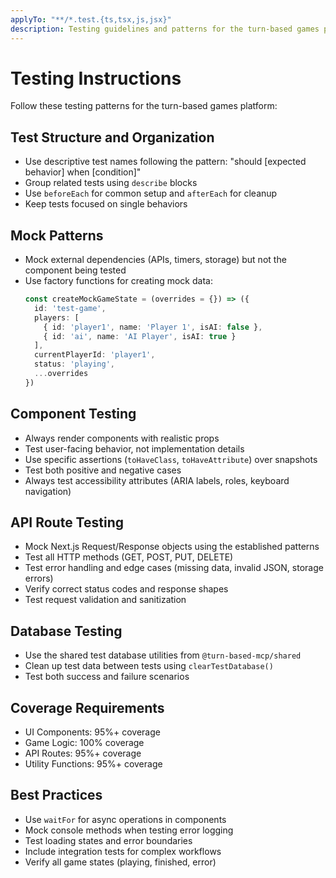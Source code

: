 ```yaml
---
applyTo: "**/*.test.{ts,tsx,js,jsx}"
description: Testing guidelines and patterns for the turn-based games platform
---
```


# Testing Instructions

Follow these testing patterns for the turn-based games platform:

## Test Structure and Organization

- Use descriptive test names following the pattern: "should [expected behavior] when [condition]"
- Group related tests using `describe` blocks
- Use `beforeEach` for common setup and `afterEach` for cleanup
- Keep tests focused on single behaviors

## Mock Patterns

- Mock external dependencies (APIs, timers, storage) but not the component being tested
- Use factory functions for creating mock data:
  ```typescript
  const createMockGameState = (overrides = {}) => ({
    id: 'test-game',
    players: [
      { id: 'player1', name: 'Player 1', isAI: false },
      { id: 'ai', name: 'AI Player', isAI: true }
    ],
    currentPlayerId: 'player1',
    status: 'playing',
    ...overrides
  })
  ```

## Component Testing

- Always render components with realistic props
- Test user-facing behavior, not implementation details
- Use specific assertions (`toHaveClass`, `toHaveAttribute`) over snapshots
- Test both positive and negative cases
- Always test accessibility attributes (ARIA labels, roles, keyboard navigation)

## API Route Testing

- Mock Next.js Request/Response objects using the established patterns
- Test all HTTP methods (GET, POST, PUT, DELETE)
- Test error handling and edge cases (missing data, invalid JSON, storage errors)
- Verify correct status codes and response shapes
- Test request validation and sanitization

## Database Testing

- Use the shared test database utilities from `@turn-based-mcp/shared`
- Clean up test data between tests using `clearTestDatabase()`
- Test both success and failure scenarios

## Coverage Requirements

- UI Components: 95%+ coverage
- Game Logic: 100% coverage  
- API Routes: 95%+ coverage
- Utility Functions: 95%+ coverage

## Best Practices

- Use `waitFor` for async operations in components
- Mock console methods when testing error logging
- Test loading states and error boundaries
- Include integration tests for complex workflows
- Verify all game states (playing, finished, error)
